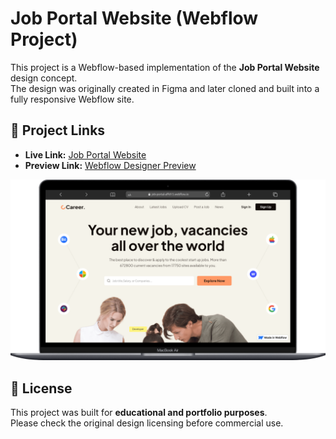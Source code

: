 # Job Portal Website (Webflow Project)

This project is a Webflow-based implementation of the **Job Portal Website** design concept.  
The design was originally created in Figma and later cloned and built into a fully responsive Webflow site.  

## 🔗 Project Links

- **Live Link:** [Job Portal Website](https://job-portal-affd15.webflow.io)  
- **Preview Link:** [Webflow Designer Preview](https://preview.webflow.com/preview/job-portal-affd15?utm_medium=preview_link&utm_source=designer&utm_content=job-portal-affd15&preview=02ff80a2a00097c879f96775b41b1769&workflow=preview)  

![Demo](./demo.png)

## 📜 License
This project was built for **educational and portfolio purposes**.  
Please check the original design licensing before commercial use.  
